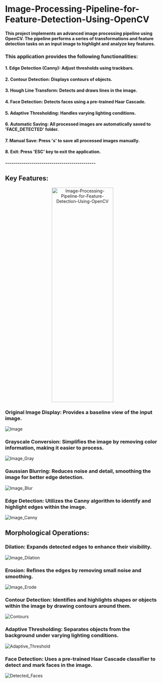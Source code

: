 # Image-Processing-Pipeline-for-Feature-Detection-Using-OpenCV

#### This project implements an advanced image processing pipeline using OpenCV. The pipeline performs a series of transformations and feature detection tasks on an input image to highlight and analyze key features.
### This application provides the following functionalities:
#### 1. Edge Detection (Canny): Adjust thresholds using trackbars.
#### 2. Contour Detection: Displays contours of objects.
#### 3. Hough Line Transform: Detects and draws lines in the image.
#### 4. Face Detection: Detects faces using a pre-trained Haar Cascade.
#### 5. Adaptive Thresholding: Handles varying lighting conditions.
#### 6. Automatic Saving: All processed images are automatically saved to 'FACE_DETECTED' folder.
#### 7. Manual Save: Press 's' to save all processed images manually.
#### 8. Exit: Press 'ESC' key to exit the application.
#### --------------------------------------------- 

## Key Features:
<div style="text-align: center;">
  <img src="https://github.com/user-attachments/assets/3934426d-fefe-4c3f-b795-433bf82ea82c" alt="Image-Processing-Pipeline-for-Feature-Detection-Using-OpenCV" width="200" height="700"/>
</div>


### Original Image Display: Provides a baseline view of the input image.
![Image](https://github.com/user-attachments/assets/0a0f092d-1124-4d59-9554-ffbcadd72163)

### Grayscale Conversion: Simplifies the image by removing color information, making it easier to process.
![Image_Gray](https://github.com/user-attachments/assets/9d20cf14-9f29-4f43-8321-73a1965f8718)

### Gaussian Blurring: Reduces noise and detail, smoothing the image for better edge detection.
![Image_Blur](https://github.com/user-attachments/assets/1f05a19f-41f7-4359-8732-6cba7cf077c3)

### Edge Detection: Utilizes the Canny algorithm to identify and highlight edges within the image.
![Image_Canny](https://github.com/user-attachments/assets/c17de9ed-4d4b-4e83-890e-053fa6932f85)

## Morphological Operations:
### Dilation: Expands detected edges to enhance their visibility.
![Image_Dilation](https://github.com/user-attachments/assets/f7f126f6-6c23-4b9f-8d94-7c7f9939be9e)

### Erosion: Refines the edges by removing small noise and smoothing.
![Image_Erode](https://github.com/user-attachments/assets/29dbe26f-4dda-4498-ad22-7256b2a8d51a)

### Contour Detection: Identifies and highlights shapes or objects within the image by drawing contours around them.
![Contours](https://github.com/user-attachments/assets/7f5d914c-6f10-49ab-a890-ebee327c109b)

### Adaptive Thresholding: Separates objects from the background under varying lighting conditions.
![Adaptive_Threshold](https://github.com/user-attachments/assets/501e8b5e-a62b-4177-a07b-3a4ddf65ed9b)

### Face Detection: Uses a pre-trained Haar Cascade classifier to detect and mark faces in the image.
![Detected_Faces](https://github.com/user-attachments/assets/a0e02308-516b-4aff-afe3-34185b338a75)


